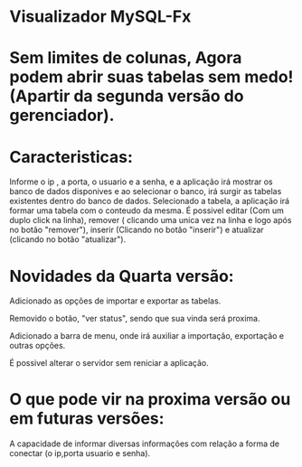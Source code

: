 # Visualizador MySQL-Fx
# Sem limites de colunas, Agora podem abrir suas tabelas sem medo! (Apartir da segunda versão do gerenciador).

# Caracteristicas:
Informe o ip , a porta, o usuario e a senha, e a aplicação irá mostrar os banco de dados disponives e ao selecionar o banco, irá surgir as tabelas existentes dentro do banco de dados. Selecionado a tabela, a aplicação irá formar uma tabela com o conteudo da mesma.
É possivel editar (Com um duplo click na linha), remover ( clicando uma unica vez na linha e logo após no botão "remover"), inserir (Clicando no botão "inserir") e atualizar (clicando no botão "atualizar").
# Novidades da Quarta versão:

Adicionado as opções de importar e exportar as tabelas.

Removido o botão, "ver status", sendo que sua vinda será proxima.

Adicionado a barra de menu, onde irá auxiliar a importação, exportação e outras opções.

É possivel alterar o servidor sem reniciar a aplicação.


# O que pode vir na proxima versão ou em futuras versões:

A capacidade de informar diversas informações com relação a forma de conectar (o ip,porta usuario e senha).
